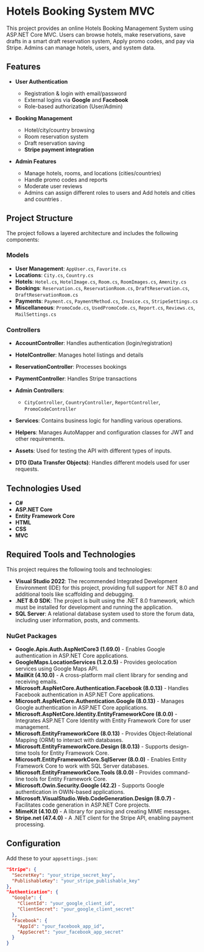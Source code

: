 # Hotels Booking System MVC

This project provides an online Hotels Booking Management System using ASP.NET Core MVC. Users can browse hotels, make reservations, save drafts in a smart draft reservation system, Apply promo codes, and pay via Stripe. Admins can manage hotels, users, and system data.

## Features

- **User Authentication**  
  - Registration & login with email/password  
  - External logins via **Google** and **Facebook**  
  - Role-based authorization (User/Admin)
    
- **Booking Management**  
  - Hotel/city/country browsing  
  - Room reservation system  
  - Draft reservation saving  
  - **Stripe payment integration**
    
- **Admin Features**  
  - Manage hotels, rooms, and locations (cities/countries)  
  - Handle promo codes and reports  
  - Moderate user reviews  
  - Admins can assign different roles to users and Add hotels and cities and countries .

## Project Structure

The project follows a layered architecture and includes the following components:

### Models
- **User Management**: `AppUser.cs`, `Favorite.cs`  
- **Locations**: `City.cs`, `Country.cs`  
- **Hotels**: `Hotel.cs`, `HotelImage.cs`, `Room.cs`, `RoomImages.cs`, `Amenity.cs`  
- **Bookings**: `Reservation.cs`, `ReservationRoom.cs`, `DraftReservation.cs`, `DraftReservationRoom.cs`  
- **Payments**: `Payment.cs`, `PaymentMethod.cs`, `Invoice.cs`, `StripeSettings.cs`  
- **Miscellaneous**: `PromoCode.cs`, `UsedPromoCode.cs`, `Report.cs`, `Reviews.cs`, `MailSettings.cs`  

### Controllers
- **AccountController**: Handles authentication (login/registration)  
- **HotelController**: Manages hotel listings and details  
- **ReservationController**: Processes bookings  
- **PaymentController**: Handles Stripe transactions  
- **Admin Controllers**:  
  - `CityController`, `CountryController`, `ReportController`, `PromoCodeController`
  
- **Services**: Contains business logic for handling various operations.
- **Helpers**: Manages AutoMapper and configuration classes for JWT and other requirements.
- **Assets**: Used for testing the API with different types of inputs.
- **DTO (Data Transfer Objects)**: Handles different models used for user requests.



## Technologies Used

- **C#**
- **ASP.NET Core**
- **Entity Framework Core**
- **HTML**
- **CSS**
- **MVC**
  

## Required Tools and Technologies

This project requires the following tools and technologies:

- **Visual Studio 2022**: The recommended Integrated Development Environment (IDE) for this project, providing full support for .NET 8.0 and additional tools like scaffolding and debugging.
- **.NET 8.0 SDK**: The project is built using the .NET 8.0 framework, which must be installed for development and running the application.
- **SQL Server**: A relational database system used to store the forum data, including user information, posts, and comments.


### NuGet Packages  

- **Google.Apis.Auth.AspNetCore3 (1.69.0)** - Enables Google authentication in ASP.NET Core applications.  
- **GoogleMaps.LocationServices (1.2.0.5)** - Provides geolocation services using Google Maps API.  
- **MailKit (4.10.0)** - A cross-platform mail client library for sending and receiving emails.  
- **Microsoft.AspNetCore.Authentication.Facebook (8.0.13)** - Handles Facebook authentication in ASP.NET Core applications.  
- **Microsoft.AspNetCore.Authentication.Google (8.0.13)** - Manages Google authentication in ASP.NET Core applications.  
- **Microsoft.AspNetCore.Identity.EntityFrameworkCore (8.0.0)** - Integrates ASP.NET Core Identity with Entity Framework Core for user management.  
- **Microsoft.EntityFrameworkCore (8.0.13)** - Provides Object-Relational Mapping (ORM) to interact with databases.  
- **Microsoft.EntityFrameworkCore.Design (8.0.13)** - Supports design-time tools for Entity Framework Core.  
- **Microsoft.EntityFrameworkCore.SqlServer (8.0.0)** - Enables Entity Framework Core to work with SQL Server databases.  
- **Microsoft.EntityFrameworkCore.Tools (8.0.0)** - Provides command-line tools for Entity Framework Core.  
- **Microsoft.Owin.Security.Google (42.2)** - Supports Google authentication in OWIN-based applications.  
- **Microsoft.VisualStudio.Web.CodeGeneration.Design (8.0.7)** - Facilitates code generation in ASP.NET Core projects.  
- **MimeKit (4.10.0)** - A library for parsing and creating MIME messages.  
- **Stripe.net (47.4.0)** - A .NET client for the Stripe API, enabling payment processing.  



## Configuration

Add these to your `appsettings.json`:

```json
"Stripe": {
  "SecretKey": "your_stripe_secret_key",
  "PublishableKey": "your_stripe_publishable_key"
},
"Authentication": {
  "Google": {
    "ClientId": "your_google_client_id",
    "ClientSecret": "your_google_client_secret"
  },
  "Facebook": {
    "AppId": "your_facebook_app_id",
    "AppSecret": "your_facebook_app_secret"
  }
}
